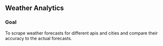 ## Weather Analytics

### Goal

To scrape weather forecasts for different apis and cities
and compare their accuracy to the actual forecasts.